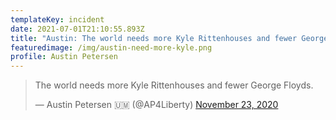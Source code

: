 ```yaml
---
templateKey: incident
date: 2021-07-01T21:10:55.893Z
title: "Austin: The world needs more Kyle Rittenhouses and fewer George Floyds"
featuredimage: /img/austin-need-more-kyle.png
profile: Austin Petersen
---
```

<blockquote class="twitter-tweet"><p lang="en" dir="ltr">The world needs more Kyle Rittenhouses and fewer George Floyds.</p>&mdash; Austin Petersen 🇺🇲 (@AP4Liberty) <a href="https://twitter.com/AP4Liberty/status/1330924760054837254?ref_src=twsrc%5Etfw">November 23, 2020</a></blockquote>